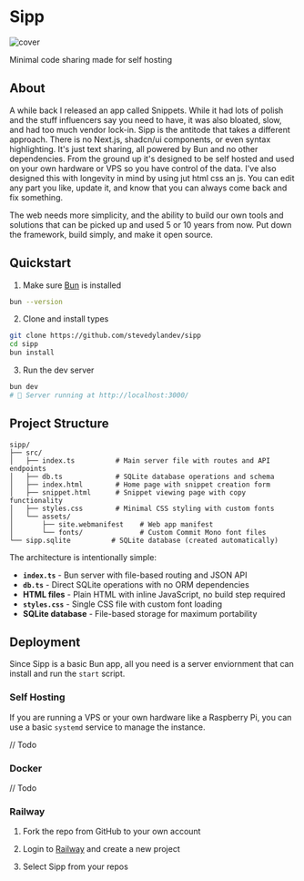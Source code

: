 # Sipp

![cover](https://sipp.so/assets/og.png)

Minimal code sharing made for self hosting

## About

A while back I released an app called Snippets. While it had lots of polish and the stuff influencers say you need to have, it was also bloated, slow, and had too much vendor lock-in. Sipp is the antitode that takes a different approach. There is no Next.js, shadcn/ui components, or even syntax highlighting. It's just text sharing, all powered by Bun and no other dependencies. From the ground up it's designed to be self hosted and used on your own hardware or VPS so you have control of the data. I've also designed this with longevity in mind by using jut html css an js. You can edit any part you like, update it, and know that you can always come back and fix something.

The web needs more simplicity, and the ability to build our own tools and solutions that can be picked up and used 5 or 10 years from now. Put down the framework, build simply, and make it open source.

## Quickstart

1. Make sure [Bun](https://bun.com) is installed

```bash
bun --version
```

2. Clone and install types

```bash
git clone https://github.com/stevedylandev/sipp
cd sipp
bun install
```

3. Run the dev server

```bash
bun dev
# 🚀 Server running at http://localhost:3000/
```

## Project Structure

```
sipp/
├── src/
│   ├── index.ts          # Main server file with routes and API endpoints
│   ├── db.ts             # SQLite database operations and schema
│   ├── index.html        # Home page with snippet creation form
│   ├── snippet.html      # Snippet viewing page with copy functionality
│   ├── styles.css        # Minimal CSS styling with custom fonts
│   └── assets/
│       ├── site.webmanifest    # Web app manifest
│       └── fonts/              # Custom Commit Mono font files
└── sipp.sqlite          # SQLite database (created automatically)
```

The architecture is intentionally simple:
- **`index.ts`** - Bun server with file-based routing and JSON API
- **`db.ts`** - Direct SQLite operations with no ORM dependencies
- **HTML files** - Plain HTML with inline JavaScript, no build step required
- **`styles.css`** - Single CSS file with custom font loading
- **SQLite database** - File-based storage for maximum portability

## Deployment

Since Sipp is a basic Bun app, all you need is a server enviornment that can install and run the `start` script.

### Self Hosting

If you are running a VPS or your own hardware like a Raspberry Pi, you can use a basic `systemd` service to manage the instance.

// Todo

### Docker

// Todo

### Railway

1. Fork the repo from GitHub to your own account

2. Login to [Railway](https://railway.com) and create a new project

3. Select Sipp from your repos
